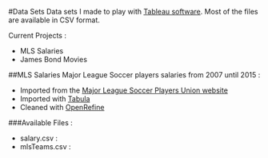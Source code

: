 #Data Sets
Data sets I made to play with [Tableau software](http://www.tableau.com/). Most of the files are available in CSV format.

Current Projects :
+ MLS Salaries
+ James Bond Movies

##MLS Salaries
Major League Soccer players salaries from 2007 until 2015 :
+ Imported from the [Major League Soccer Players Union website](https://www.mlsplayers.org/salary_info.html)
+ Imported with [Tabula](http://tabula.technology/) 
+ Cleaned with [OpenRefine](http://openrefine.org/)

###Available Files :
+ salary.csv : 
+ mlsTeams.csv : 






